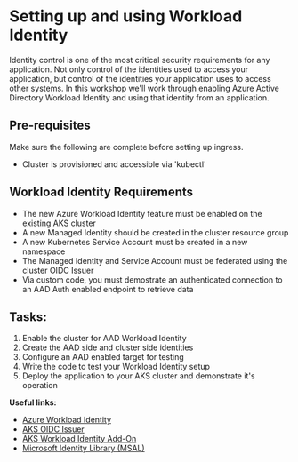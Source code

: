 # Setting up and using Workload Identity

Identity control is one of the most critical security requirements for any application. Not only control of the identities used to access your application, but control of the identities your application uses to access other systems. In this workshop we'll work through enabling Azure Active Directory Workload Identity and using that identity from an application.

## Pre-requisites

Make sure the following are complete before setting up ingress.

* Cluster is provisioned and accessible via 'kubectl'

## Workload Identity Requirements

* The new Azure Workload Identity feature must be enabled on the existing AKS cluster
* A new Managed Identity should be created in the cluster resource group
* A new Kubernetes Service Account must be created in a new namespace
* The Managed Identity and Service Account must be federated using the cluster OIDC Issuer
* Via custom code, you must demostrate an authenticated connection to an AAD Auth enabled endpoint to retrieve data


## Tasks:

1. Enable the cluster for AAD Workload Identity
2. Create the AAD side and cluster side identities
3. Configure an AAD enabled target for testing
4. Write the code to test your Workload Identity setup
5. Deploy the application to your AKS cluster and demonstrate it's operation

**Useful links:**

* [Azure Workload Identity](https://azure.github.io/azure-workload-identity/docs/)
* [AKS OIDC Issuer](https://learn.microsoft.com/en-us/azure/aks/cluster-configuration#oidc-issuer)
* [AKS Workload Identity Add-On](https://learn.microsoft.com/en-us/azure/aks/workload-identity-deploy-cluster)
* [Microsoft Identity Library (MSAL)](https://learn.microsoft.com/en-us/azure/active-directory/develop/reference-v2-libraries)
